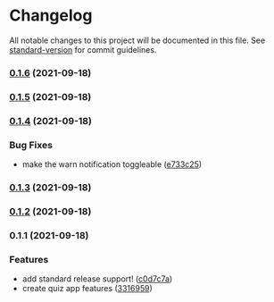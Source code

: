 # Changelog

All notable changes to this project will be documented in this file. See [standard-version](https://github.com/conventional-changelog/standard-version) for commit guidelines.

### [0.1.6](https://github.com/OkekeChristian24/quiz-app-tsx/compare/v0.1.5...v0.1.6) (2021-09-18)

### [0.1.5](https://github.com/OkekeChristian24/quiz-app-tsx/compare/v0.1.4...v0.1.5) (2021-09-18)

### [0.1.4](https://github.com/OkekeChristian24/quiz-app-tsx/compare/v0.1.3...v0.1.4) (2021-09-18)


### Bug Fixes

* make the warn notification toggleable ([e733c25](https://github.com/OkekeChristian24/quiz-app-tsx/commit/e733c2505f5800929a72e94ece5c58f4966ef6c5))

### [0.1.3](https://github.com/OkekeChristian24/quiz-app-tsx/compare/v0.1.2...v0.1.3) (2021-09-18)

### [0.1.2](https://github.com/OkekeChristian24/quiz-app-tsx/compare/v0.1.1...v0.1.2) (2021-09-18)

### 0.1.1 (2021-09-18)


### Features

* add standard release support! ([c0d7c7a](https://github.com/OkekeChristian24/quiz-app-tsx/commit/c0d7c7affc7110080b2c6f2d382a8224e08f19d7))
* create quiz app features ([3316959](https://github.com/OkekeChristian24/quiz-app-tsx/commit/3316959deab617223d95e40975a139bebfa029de))
